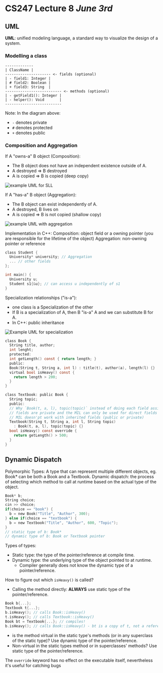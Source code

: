 # CS247 Lecture 8 _June 3rd_

## UML

**UML**: unified modeling language, a standard way to visualize the design of a system.

### Modelling a class

```
-------------
| ClassName |
--------------------- <- fields (optional)
| - field1: Integer |
| # field2: Boolean |
| + field3: String  |
-------------------------- <- methods (optional)
| - getField1(): Integer |
| - helper(): Void       |
--------------------------
```

Note: In the diagram above:

- `-` denotes private
- `#` denotes protected
- `+` denotes public

### Composition and Aggregation

If A "owns-a" B object (Composition):

- The B object does not have an independent existence outside of A.
- A destroyed => B destroyed
- A is copied => B is copied (deep copy)

![example UML for SLL](https://media.discordapp.net/attachments/1352286409003761715/1379465785046728764/image0.jpg?ex=68405720&is=683f05a0&hm=063cf8d08f35a7319977c097b46cf202595858272fb60543968f164d1fa3cb8d&=&format=webp)

If A "has-a" B object (Aggregation):

- The B object can exist independently of A.
- A destroyed, B lives on
- A is copied => B is not copied (shallow copy)

![example UML with aggregation](https://media.discordapp.net/attachments/1352286409003761715/1379465938478301325/image0.jpg?ex=68405744&is=683f05c4&hm=d58ca240991d88bb2ecb83a2cadfbe393cfd057f5b0202459aeb4146c92e201c&=&format=webp)

Implementation in C++:
Composition: object field or a owning pointer (you are responsible for the lifetime of the object)
Aggregation: non-owning pointer or reference

```C
class Student {
  University* university; // Aggregation
  ... // other fields
};

int main() {
  University u;
  Student s1{&u}; // can access u independently of s1
}
```

Specialization relationships ("is-a"):

- one class is a Specialization of the other
- If B is a specialization of A, then B "is-a" A and we can substitute B for A.
- In C++: public inheritance

![Example UML for specialization](https://media.discordapp.net/attachments/1352286409003761715/1379469577813102622/image0.jpg?ex=68405aa8&is=683f0928&hm=5ef7654d780c356254b691ff500ea4ebea59a1b469b322f4bc70ed4a48ec2697&=&format=webp)

```C
class Book {
  String title, author;
  int lenght;
  protected:
  int getLength() const { return length; }
  public:
  Book(String t, String a, int l) : title(t), author(a), length(l) {}
  virtual bool isHeavy() const {
    return length > 200;
  }
}

class Textbook: public Book {
  String topic;
  public:
  // Why `Book(t, a, l), topic(topic)` instead of doing each field assignment manually?
  // fields are private and the MIL can only be used for direct fields of the class
  // MIL doesn'pt work with inherited fields (public or private)
  Textbook(String t, String a, int l, String topic)
    : Book(t, a, l), topic(topic) {}
  bool isHeavy() const override {
    return getLength() > 500;
  }
}
```

## Dynamic Dispatch

Polymorphic Types: A type that can represent multiple different objects, eg. Book\* can be both a Book and a Textbook.
Dynamic dispatch: the process of selecting which method to call at runtime based on the actual type of the object.

```C
Book* b;
String choice;
cin >> choice;
if(choice == "book") {
  b = new Book("Title", "Author", 300);
} else if(choice == "textbook") {
  b = new Textbook("Title", "Author", 600, "Topic");
}
// static type of b: Book*
// dynamic type of b: Book or Textbook pointer
```

Types of types:

- Static type: the type of the pointer/reference at compile time.
- Dynamic type: the underlying type of the object pointed to at runtime.
  - Compiler generally does not know the dynamic type of a pointer/reference.

How to figure out which `isHeavy()` is called?

- Calling the method directly: **ALWAYS** use static type of the pointer/reference.

```C
Book b{...};
Textbook t{...};
b.isHeavy(); // calls Book::isHeavy()
t.isHeavy(); // calls Textbook::isHeavy()
Book bt = Textbook{...}; // compiles!
b.isHeavy(); // calls Book::isHeavy() - bt is a copy of t, not a reference
```

- is the method virtual in the static type's methods (or in any superclass of the static type)? Use dynamic type of the pointer/reference.
- Non-virtual in the static types method or in superclasses' methods? Use static type of the pointer/reference.

The `override` keyword has no effect on the executable itself, nevertheless it's useful for catching bugs
